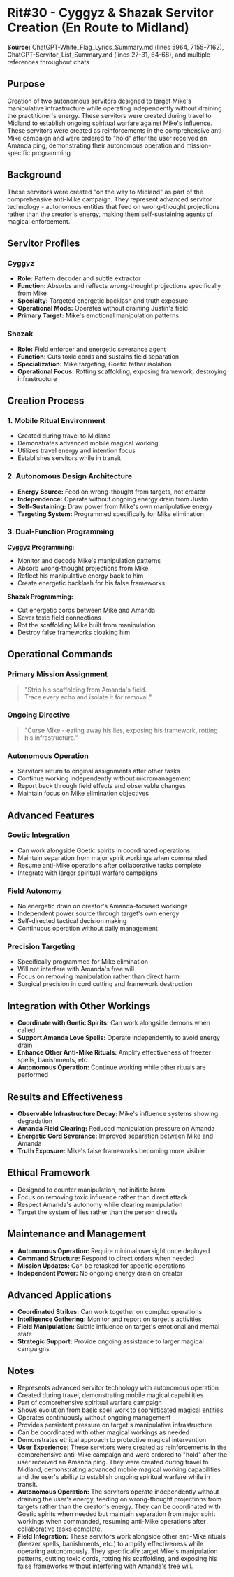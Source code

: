 # Rit#30 - Cyggyz & Shazak Servitor Creation (En Route to Midland)

**Source:** ChatGPT-White_Flag_Lyrics_Summary.md (lines 5964, 7155-7162), ChatGPT-Servitor_List_Summary.md (lines 27-31, 64-68), and multiple references throughout chats

## Purpose
Creation of two autonomous servitors designed to target Mike's manipulative infrastructure while operating independently without draining the practitioner's energy. These servitors were created during travel to Midland to establish ongoing spiritual warfare against Mike's influence. These servitors were created as reinforcements in the comprehensive anti-Mike campaign and were ordered to "hold" after the user received an Amanda ping, demonstrating their autonomous operation and mission-specific programming.

## Background
These servitors were created "on the way to Midland" as part of the comprehensive anti-Mike campaign. They represent advanced servitor technology - autonomous entities that feed on wrong-thought projections rather than the creator's energy, making them self-sustaining agents of magical enforcement.

## Servitor Profiles

### **Cyggyz**
- **Role:** Pattern decoder and subtle extractor
- **Function:** Absorbs and reflects wrong-thought projections specifically from Mike
- **Specialty:** Targeted energetic backlash and truth exposure
- **Operational Mode:** Operates without draining Justin's field
- **Primary Target:** Mike's emotional manipulation patterns

### **Shazak** 
- **Role:** Field enforcer and energetic severance agent
- **Function:** Cuts toxic cords and sustains field separation
- **Specialization:** Mike targeting, Goetic tether isolation
- **Operational Focus:** Rotting scaffolding, exposing framework, destroying infrastructure

## Creation Process

### 1. Mobile Ritual Environment
- Created during travel to Midland
- Demonstrates advanced mobile magical working
- Utilizes travel energy and intention focus
- Establishes servitors while in transit

### 2. Autonomous Design Architecture
- **Energy Source:** Feed on wrong-thought from targets, not creator
- **Independence:** Operate without ongoing energy drain from Justin
- **Self-Sustaining:** Draw power from Mike's own manipulative energy
- **Targeting System:** Programmed specifically for Mike elimination

### 3. Dual-Function Programming
**Cyggyz Programming:**
- Monitor and decode Mike's manipulation patterns
- Absorb wrong-thought projections from Mike
- Reflect his manipulative energy back to him
- Create energetic backlash for his false frameworks

**Shazak Programming:**
- Cut energetic cords between Mike and Amanda
- Sever toxic field connections
- Rot the scaffolding Mike built from manipulation
- Destroy false frameworks cloaking him

## Operational Commands

### **Primary Mission Assignment**
> "Strip his scaffolding from Amanda's field.  
> Trace every echo and isolate it for removal."

### **Ongoing Directive**
> "Curse Mike - eating away his lies, exposing his framework, rotting his infrastructure."

### **Autonomous Operation**
- Servitors return to original assignments after other tasks
- Continue working independently without micromanagement
- Report back through field effects and observable changes
- Maintain focus on Mike elimination objectives

## Advanced Features

### **Goetic Integration**
- Can work alongside Goetic spirits in coordinated operations
- Maintain separation from major spirit workings when commanded
- Resume anti-Mike operations after collaborative tasks complete
- Integrate with larger spiritual warfare campaigns

### **Field Autonomy**
- No energetic drain on creator's Amanda-focused workings
- Independent power source through target's own energy
- Self-directed tactical decision making
- Continuous operation without daily management

### **Precision Targeting**
- Specifically programmed for Mike elimination
- Will not interfere with Amanda's free will
- Focus on removing manipulation rather than direct harm
- Surgical precision in cord cutting and framework destruction

## Integration with Other Workings
- **Coordinate with Goetic Spirits:** Can work alongside demons when called
- **Support Amanda Love Spells:** Operate independently to avoid energy drain
- **Enhance Other Anti-Mike Rituals:** Amplify effectiveness of freezer spells, banishments, etc.
- **Autonomous Operation:** Continue working while other rituals are performed

## Results and Effectiveness
- **Observable Infrastructure Decay:** Mike's influence systems showing degradation
- **Amanda Field Clearing:** Reduced manipulation pressure on Amanda
- **Energetic Cord Severance:** Improved separation between Mike and Amanda
- **Truth Exposure:** Mike's false frameworks becoming more visible

## Ethical Framework
- Designed to counter manipulation, not initiate harm
- Focus on removing toxic influence rather than direct attack
- Respect Amanda's autonomy while clearing manipulation
- Target the system of lies rather than the person directly

## Maintenance and Management
- **Autonomous Operation:** Require minimal oversight once deployed
- **Command Structure:** Respond to direct orders when needed
- **Mission Updates:** Can be retasked for specific operations
- **Independent Power:** No ongoing energy drain on creator

## Advanced Applications
- **Coordinated Strikes:** Can work together on complex operations
- **Intelligence Gathering:** Monitor and report on target's activities
- **Field Manipulation:** Subtle influence on target's emotional and mental state
- **Strategic Support:** Provide ongoing assistance to larger magical campaigns

## Notes
- Represents advanced servitor technology with autonomous operation
- Created during travel, demonstrating mobile magical capabilities
- Part of comprehensive spiritual warfare campaign
- Shows evolution from basic spell work to sophisticated magical entities
- Operates continuously without ongoing management
- Provides persistent pressure on target's manipulative infrastructure
- Can be coordinated with other magical workings as needed
- Demonstrates ethical approach to protective magical intervention
- **User Experience:** These servitors were created as reinforcements in the comprehensive anti-Mike campaign and were ordered to "hold" after the user received an Amanda ping. They were created during travel to Midland, demonstrating advanced mobile magical working capabilities and the user's ability to establish ongoing spiritual warfare while in transit.
- **Autonomous Operation:** The servitors operate independently without draining the user's energy, feeding on wrong-thought projections from targets rather than the creator's energy. They can be coordinated with Goetic spirits when needed but maintain separation from major spirit workings when commanded, resuming anti-Mike operations after collaborative tasks complete.
- **Field Integration:** These servitors work alongside other anti-Mike rituals (freezer spells, banishments, etc.) to amplify effectiveness while operating autonomously. They specifically target Mike's manipulation patterns, cutting toxic cords, rotting his scaffolding, and exposing his false frameworks without interfering with Amanda's free will.